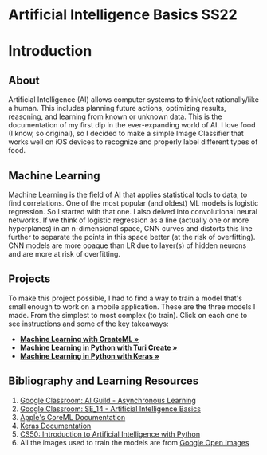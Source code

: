 # Artificial Intelligence Basics SS22

# Introduction

## About
Artificial Intelligence (AI) allows computer systems to think/act rationally/like a human. This includes planning future actions, optimizing results, reasoning, and learning from known or unknown data. This is the documentation of my first dip in the ever-expanding world of AI. I love food (I know, so original), so I decided to make a simple Image Classifier that works well on iOS devices to recognize and properly label different types of food.

## Machine Learning

Machine Learning is the field of AI that applies statistical tools to data, to find correlations. One of the most popular (and oldest) ML models is logistic regression. So I started with that one. I also delved into convolutional neural networks. If we think of logistic regression as a line (actually one or more hyperplanes) in an n-dimensional space, CNN curves and distorts this line further to separate the points in this space better (at the risk of overfitting). CNN models are more opaque than LR due to layer(s) of hidden neurons and are more at risk of overfitting.

## Projects

To make this project possible, I had to find a way to train a model that's small enough to work on a mobile application.
These are the three models I made. From the simplest to most complex (to train). Click on each one to see instructions and some of the key takeaways:

- <a href="https://github.com/valentinsilvera/ai-basics/tree/main/CreateML"><strong>Machine Learning with CreateML »</strong></a>
- <a href="https://github.com/valentinsilvera/ai-basics/tree/main/TuriCreate"><strong>Machine Learning in Python with Turi Create »</strong></a>
- <a href="https://github.com/valentinsilvera/ai-basics/tree/main/Keras"><strong>Machine Learning in Python with Keras »</strong></a>

## Bibliography and Learning Resources
1. [Google Classroom: AI Guild - Asynchronous Learning](https://classroom.google.com/u/0/c/MTIxNDc0NDk4NDY4)
2. [Google Classroom: SE_14 - Artificial Intelligence Basics](https://classroom.google.com/u/0/c/MzA1Mzk0ODY0MTI3)
3. [Apple's CoreML Documentation](https://developer.apple.com/documentation/createml/creating_an_image_classifier_model/)
4. [Keras Documentation](https://keras.io/why_keras/)
5. [CS50: Introduction to Artificial Intelligence with Python](https://cs50.harvard.edu/ai)
6. All the images used to train the models are from [Google Open Images](https://storage.googleapis.com/openimages/web/index.html)
